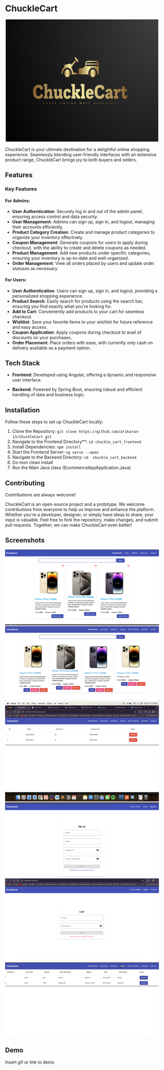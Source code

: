 
# ChuckleCart

<p align=center>
  <img src="https://github.com/arikaran-13/ChuckleCart/blob/main/logo.png" height="400" width="500"/>
</p>

ChuckleCart is your ultimate destination for a delightful online shopping experience. Seamlessly blending user-friendly interfaces with an extensive product range, ChuckleCart brings joy to both buyers and sellers.


## Features

### Key Features

#### For Admins:

- **User Authentication**: Securely log in and out of the admin panel, ensuring access control and data security.
- **User Management**: Admins can sign up, sign in, and logout, managing their accounts efficiently.
- **Product Category Creation**: Create and manage product categories to organize your inventory effectively.
- **Coupon Management**: Generate coupons for users to apply during checkout, with the ability to create and delete coupons as needed.
- **Product Management**: Add new products under specific categories, ensuring your inventory is up-to-date and well-organized.
- **Order Management**: View all orders placed by users and update order statuses as necessary.

#### For Users:

- **User Authentication**: Users can sign up, sign in, and logout, providing a personalized shopping experience.
- **Product Search**: Easily search for products using the search bar, ensuring you find exactly what you're looking for.
- **Add to Cart**: Conveniently add products to your cart for seamless checkout.
- **Wishlist**: Save your favorite items to your wishlist for future reference and easy access.
- **Coupon Application**: Apply coupons during checkout to avail of discounts on your purchases.
- **Order Placement**: Place orders with ease, with currently only cash on delivery available as a payment option.

## Tech Stack

- **Frontend**: Developed using Angular, offering a dynamic and responsive user interface.

- **Backend**: Powered by Spring Boot, ensuring robust and efficient handling of data and business logic.


## Installation

Follow these steps to set up ChuckleCart locally:

1. Clone the Repository: `git clone https://github.com/arikaran-13/ChuckleCart.git`
2. Navigate to the Frontend Directory**: `cd chuckle_cart_frontend`
3. Install Dependencies: `npm install`
4. Start the Frontend Server: `ng serve --open`
5. Navigate to the Backend Directory: `cd  chuckle_cart_backend`
6. Do mvn clean install
7. Run the Main Java class (EcommerceAppApplication.Java)

## Contributing

Contributions are always welcome!

ChuckleCart is an open-source project and a prototype. We welcome contributions from everyone to help us improve and enhance the platform. Whether you're a developer, designer, or simply have ideas to share, your input is valuable. Feel free to fork the repository, make changes, and submit pull requests. Together, we can make ChuckleCart even better!

## Screenshots

<img src="https://github.com/arikaran-13/ChuckleCart/blob/main/1.png"/>
<img src="https://github.com/arikaran-13/ChuckleCart/blob/main/6.png"/>
<img src="https://github.com/arikaran-13/ChuckleCart/blob/main/4.png"/>
<img src="https://github.com/arikaran-13/ChuckleCart/blob/main/2.png"/>
<img src="https://github.com/arikaran-13/ChuckleCart/blob/main/3.png"/>
<img src="https://github.com/arikaran-13/ChuckleCart/blob/main/5.png"/>




## Demo

Insert gif or link to demo

